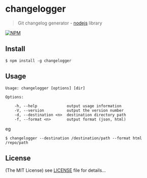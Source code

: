 # changelogger

> Git changelog generator - [nodejs](http://nodejs.org) library

[![NPM](https://nodei.co/npm/changelogger.png)](https://nodei.co/npm/changelogger/)

## Install

    $ npm install -g changelogger

## Usage

    Usage: changelogger [options] [dir]

    Options:

        -h, --help             output usage information
        -V, --version          output the version number
        -d, --destination <n>  destination directory path
        -f, --format <n>       output format (json, html)

eg

    $ changelogger --destination /destination/path --format html /repo/path

## License

(The MIT License)
see [LICENSE](https://github.com/g4code/changelogger/blob/master/LICENSE) file for details...
